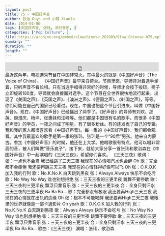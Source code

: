 ```yaml
---
layout: post
title: 75 - 中国好声音
author: 独怡 Duyi and 小璐 Xiaolu
date: 2014-01-06
tags: [中国好声音, 张玮, 流行音乐, ]
categories: ["Pop Culture", ]
file: https://archive.org/embed/slowchinese_201909/Slow_Chinese_075.mp3
summary: ""
duration: ""
length: ""
---
```


<iframe src="https://archive.org/embed/slowchinese_201909/Slow_Chinese_075.mp3" width="500" height="30" frameborder="0" webkitallowfullscreen="true" mozallowfullscreen="true" allowfullscreen></iframe>
最近这两年，电视选秀节目在中国非常火。其中最火的就是《中国好声音》（The Voice of China）。
《中国好声音》最早来自荷兰。节目里面，导师背对着选手坐着，只听声音不看长相。只有当选手唱得非常好的时候，导师才会按下按钮，椅子立即旋转180度，导师就会直接面对选手。这个节目在全世界很快地流行起来。出现了《美国之声》、《英国之声》、《澳洲之声》、《德国之声》、《韩国之声》，等等。你们可能在自己的国家已经看过。现在，中国也把这个节目引进来，叫做《中国好声音》。现在，《中国好声音》已经播出了两季了。《好声音》的导师有刘欢、那英、庾澄庆、杨坤、张惠妹和汪峰等。他们都是中国很有名的歌手。而很多《中国好声音》的学员，一夜之间成了明星，有了很多粉丝。有的还发表了自己的专辑。
我和我的家人都很喜欢看《中国好声音》。每一集的《中国好声音》，我们都会观看。其中我最喜欢的歌手是第一季的张玮。张玮是一个“90后”男孩。他来自内蒙古。参加《中国好声音》的时候，他还在上大学。他唱歌很有特点，他可以唱非常高的音，被人们叫做“音乐疯子”。接下来，就给大家分享一首张玮和歌浴森在《中国好声音》中一起演唱的《三天三夜》，希望你们喜欢。
《三天三夜》歌词：
张：一点也不会累
我已经跳了三天三夜
我现在的心情喝汽水也会醉 Oh
歌：完全都不会疲倦
我还要再跳三天三夜
我现在的心情轻得好像可以飞 Oh
张：O.K.O.K 加入我的行列
歌：No.K.No.K 白天跳到黑夜
张：Always Always 快乐不会吃亏
歌：No Way No Way 谁也别想拒绝
张：三天三夜的三更半夜 跳舞不要停歇
歌：三天三夜的三更半夜 飘浮只靠音乐
张：三天三夜的三更半夜
合：全身只剩汗水
三天三夜的三更半夜 Ba Ba Ba…
歌：完全都没有极限
我还要再High三天三夜
我现在的心情就在出轨的边缘 Oh
张：根本不可能喝醉
我还要再High三天三夜
我眼里的世界就像是一部卡通影片 Oh yeah
歌：O.K.O.K 加入我的行列
张：No.K.No.K 白天跳到黑夜
歌：Always Always 快乐不会吃亏
张：No Way No Way 谁也别想拒绝
张：三天三夜的三更半夜 跳舞不要停歇
歌：三天三夜的三更半夜 飘浮只靠音乐
张：三天三夜的三更半夜
合：全身只剩汗水
三天三夜的三更半夜 Ba Ba Ba…
歌曲：《三天三夜》
 演唱：张玮，歌浴森
 

